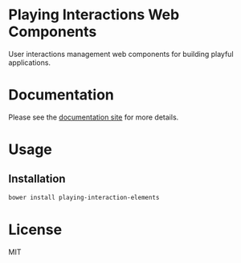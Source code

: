 Playing Interactions Web Components
===================================

User interactions management web components for building playful applications.

# Documentation

Please see the [documentation site](https://playingio.github.io) for more details.

# Usage

## Installation

```bash
bower install playing-interaction-elements
```

# License

MIT